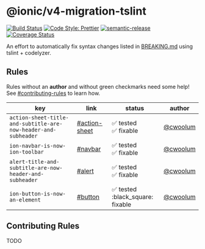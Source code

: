 # @ionic/v4-migration-tslint

[![Build Status][circle-badge]][circle-badge-url]
[![Code Style: Prettier](https://img.shields.io/badge/code_style-prettier-ff69b4.svg)](https://github.com/prettier/prettier)
[![semantic-release](https://img.shields.io/badge/%20%20%F0%9F%93%A6%F0%9F%9A%80-semantic--release-e10079.svg)](https://github.com/semantic-release/semantic-release)
[![Coverage Status](https://coveralls.io/repos/github/ionic-team/v4-migration-tslint/badge.svg?branch=master)](https://coveralls.io/github/ionic-team/v4-migration-tslint?branch=master)

An effort to automatically fix syntax changes listed in [BREAKING.md](https://github.com/ionic-team/ionic/blob/master/angular/BREAKING.md) using tslint + codelyzer.

## Rules

Rules without an **author** and without green checkmarks need some help! See [#contributing-rules](#contributing-rules) to learn how.

| key                                                            | link                                                                                              | status                                                   | author                                  |
| -------------------------------------------------------------- | ------------------------------------------------------------------------------------------------- | -------------------------------------------------------- | --------------------------------------- |
| `action-sheet-title-and-subtitle-are-now-header-and-subheader` | [#action-sheet](https://github.com/ionic-team/ionic/blob/master/angular/BREAKING.md#action-sheet) | :white_check_mark: tested<br> :white_check_mark: fixable | [@cwoolum](https://github.com/cwoolum/) |
| `ion-navbar-is-now-ion-toolbar`                                | [#navbar](https://github.com/ionic-team/ionic/blob/master/angular/BREAKING.md#navbar)             | :white_check_mark: tested<br> :white_check_mark: fixable | [@cwoolum](https://github.com/cwoolum/) |
| `alert-title-and-subtitle-are-now-header-and-subheader`        | [#alert](https://github.com/ionic-team/ionic/blob/master/angular/BREAKING.md#alert)               | :white_check_mark: tested<br> :white_check_mark: fixable | [@cwoolum](https://github.com/cwoolum/) |
| `ion-button-is-now-an-element`                                 | [#button](https://github.com/ionic-team/ionic/blob/master/angular/BREAKING.md#button)             | :white_check_mark: tested<br> :black_square: fixable     | [@cwoolum](https://github.com/cwoolum/) |

[ion-navbar-is-now-ion-toolbar]: https://github.com/ionic-team/ionic/blob/master/angular/BREAKING.md#navbar
[action-sheet-title-and-subtitle-are-now-header-and-subheader]: https://github.com/ionic-team/ionic/blob/master/angular/BREAKING.md#action-sheet
[alert-title-and-subtitle-are-now-header-and-subheader]: https://github.com/ionic-team/ionic/blob/master/angular/BREAKING.md#alert

## Contributing Rules

TODO

[circle-badge]: https://circleci.com/gh/ionic-team/v4-migration-tslint.svg?style=shield
[circle-badge-url]: https://circleci.com/gh/ionic-team/v4-migration-tslint
